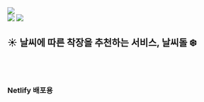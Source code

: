 <div><img src="https://capsule-render.vercel.app/api?type=waving&color=0:99cc99,100:009630&height=200&section=header&text=날씨돌&fontSize=90" /></div>

<div>
  <img src="https://img.shields.io/badge/React-61DAFB?style=flat&logo=React&logoColor=white" />
  <img src="https://img.shields.io/badge/TypeScript-3178C6?style=flat&logo=TypeScript&logoColor=white" />
</div>

## ☀️ 날씨에 따른 착장을 추천하는 서비스, 날씨돌 ❄️

<br />
<br />

### Netlify 배포용
